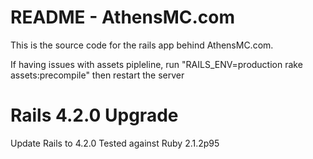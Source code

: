README - AthensMC.com
=============


This is the source code for the rails app behind AthensMC.com.

If having issues with assets pipleline, run "RAILS_ENV=production rake assets:precompile"
then restart the server


Rails 4.2.0 Upgrade
==============
Update Rails to 4.2.0
Tested against Ruby 2.1.2p95